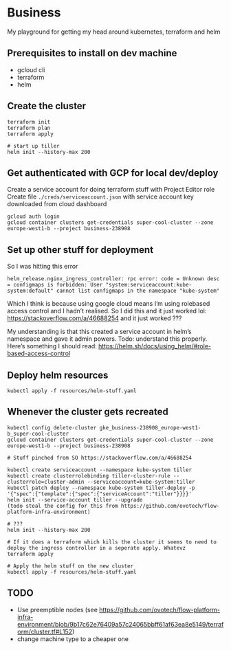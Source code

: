 # Business

My playground for getting my head around kubernetes, terraform and helm

## Prerequisites to install on dev machine

- gcloud cli
- terraform
- helm

## Create the cluster

```
terraform init
terraform plan
terraform apply

# start up tiller
helm init --history-max 200
```

## Get authenticated with GCP for local dev/deploy

Create a service account for doing terraform stuff with Project Editor role
Create file `./creds/serviceaccount.json` with service account key downloaded from cloud dashboard

```
gcloud auth login
gcloud container clusters get-credentials super-cool-cluster --zone europe-west1-b --project business-238908
```

## Set up other stuff for deployment

So I was hitting this error

```
helm_release.nginx_ingress_controller: rpc error: code = Unknown desc = configmaps is forbidden: User "system:serviceaccount:kube-system:default" cannot list configmaps in the namespace "kube-system"
```

Which I think is because using google cloud means I’m using rolebased access control and I hadn’t realised. So I did this and it just worked lol: https://stackoverflow.com/a/46688254 and it just worked ???

My understanding is that this created a service account in helm’s namespace and gave it admin powers. Todo: understand this properly. Here’s something I should read: https://helm.sh/docs/using_helm/#role-based-access-control

## Deploy helm resources

```
kubectl apply -f resources/helm-stuff.yaml
```

## Whenever the cluster gets recreated

```
kubectl config delete-cluster gke_business-238908_europe-west1-b_super-cool-cluster
gcloud container clusters get-credentials super-cool-cluster --zone europe-west1-b --project business-238908

# Stuff pinched from SO https://stackoverflow.com/a/46688254

kubectl create serviceaccount --namespace kube-system tiller
kubectl create clusterrolebinding tiller-cluster-rule --clusterrole=cluster-admin --serviceaccount=kube-system:tiller
kubectl patch deploy --namespace kube-system tiller-deploy -p '{"spec":{"template":{"spec":{"serviceAccount":"tiller"}}}}'
helm init --service-account tiller --upgrade
(todo steal the config for this from https://github.com/ovotech/flow-platform-infra-environment)

# ???
helm init --history-max 200

# If it does a terraform which kills the cluster it seems to need to deploy the ingress controller in a seperate apply. Whatevz
terraform apply

# Apply the helm stuff on the new cluster
kubectl apply -f resources/helm-stuff.yaml
```

## TODO

- Use preemptible nodes (see https://github.com/ovotech/flow-platform-infra-environment/blob/9b17c62e76409a57c24065bbff61af63ea8e5149/terraform/cluster.tf#L152)
- change machine type to a cheaper one
